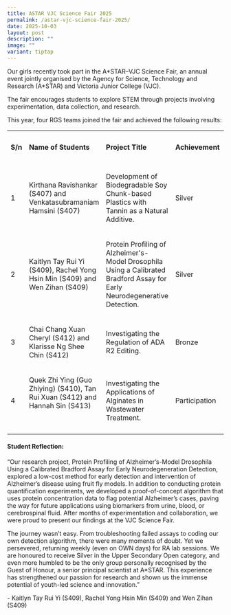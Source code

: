 ```yaml
---
title: ASTAR VJC Science Fair 2025
permalink: /astar-vjc-science-fair-2025/
date: 2025-10-03
layout: post
description: ""
image: ""
variant: tiptap
---
```

<p>Our girls recently took part in the A*STAR–VJC Science Fair, an annual
event jointly organised by the Agency for Science, Technology and Research
(A*STAR) and Victoria Junior College (VJC).</p>
<p>The fair encourages students to explore STEM through projects involving
experimentation, data collection, and research.</p>
<p>This year, four RGS teams joined the fair and achieved the following results:</p>
<table style="minWidth: 125px">
<colgroup>
<col>
<col>
<col>
<col>
<col>
</colgroup>
<tbody>
<tr>
<td rowspan="1" colspan="1">
<p><strong>S/n</strong>
</p>
</td>
<td rowspan="1" colspan="1">
<p><strong>Name of Students</strong>
</p>
</td>
<td rowspan="1" colspan="1">
<p><strong>Project Title</strong>
</p>
</td>
<td rowspan="1" colspan="1">
<p><strong>Achievement</strong>
</p>
</td>
<td rowspan="1" colspan="1">
<p><strong>Teacher Mentor</strong>
</p>
</td>
</tr>
<tr>
<td rowspan="1" colspan="1">
<p>1</p>
</td>
<td rowspan="1" colspan="1">
<p>Kirthana Ravishankar (S407) and Venkatasubramaniam Hamsini (S407)</p>
</td>
<td rowspan="1" colspan="1">
<p>Development of Biodegradable Soy Chunk-based Plastics with Tannin as a
Natural Additive.</p>
<p></p>
</td>
<td rowspan="1" colspan="1">
<p>Silver</p>
</td>
<td rowspan="1" colspan="1">
<p>Ms Cindy Tiong</p>
</td>
</tr>
<tr>
<td rowspan="1" colspan="1">
<p>2</p>
</td>
<td rowspan="1" colspan="1">
<p>Kaitlyn Tay Rui Yi (S409), Rachel Yong Hsin Min (S409) and Wen Zihan (S409)</p>
</td>
<td rowspan="1" colspan="1">
<p>Protein Profiling of Alzheimer's-Model Drosophila Using a Calibrated Bradford
Assay for Early Neurodegenerative Detection.</p>
</td>
<td rowspan="1" colspan="1">
<p>Silver</p>
</td>
<td rowspan="1" colspan="1">
<p>Ms Cindy Tiong</p>
</td>
</tr>
<tr>
<td rowspan="1" colspan="1">
<p>3</p>
</td>
<td rowspan="1" colspan="1">
<p>Chai Chang Xuan Cheryl (S412) and Klarisse Ng Shee Chin (S412)</p>
</td>
<td rowspan="1" colspan="1">
<p>Investigating the Regulation of ADA R2 Editing.</p>
</td>
<td rowspan="1" colspan="1">
<p>Bronze</p>
</td>
<td rowspan="1" colspan="1">
<p>Ms Carmen Hoo</p>
</td>
</tr>
<tr>
<td rowspan="1" colspan="1">
<p>4</p>
</td>
<td rowspan="1" colspan="1">
<p>Quek Zhi Ying (Guo Zhiying) (S410), Tan Rui Xuan (S412) and Hannah Sin
(S413)</p>
<p>&nbsp;</p>
</td>
<td rowspan="1" colspan="1">
<p>Investigating the Applications of Alginates in Wastewater Treatment.</p>
</td>
<td rowspan="1" colspan="1">
<p>Participation</p>
</td>
<td rowspan="1" colspan="1">
<p>Ms Cindy Tiong</p>
</td>
</tr>
</tbody>
</table>
<h4>Student Reflection:</h4>
<p>“Our research project, Protein Profiling of Alzheimer’s-Model Drosophila
Using a Calibrated Bradford Assay for Early Neurodegeneration Detection,
explored a low-cost method for early detection and intervention of Alzheimer’s
disease using fruit fly models. In addition to conducting protein quantification
experiments, we developed a proof-of-concept algorithm that uses protein
concentration data to flag potential Alzheimer’s cases, paving the way
for future applications using biomarkers from urine, blood, or cerebrospinal
fluid. After months of experimentation and collaboration, we were proud
to present our findings at the VJC Science Fair.&nbsp;</p>
<p>The journey wasn’t easy. From troubleshooting failed assays to coding
our own detection algorithm, there were many moments of doubt. Yet we persevered,
returning weekly (even on OWN days) for RA lab sessions. We are honoured
to receive Silver in the Upper Secondary Open category, and even more humbled
to be the only group personally recognised by the Guest of Honour, a senior
principal scientist at A*STAR. This experience has strengthened our passion
for research and shown us the immense potential of youth-led science and
innovation.”</p>
<p></p>
<p>- Kaitlyn Tay Rui Yi (S409), Rachel Yong Hsin Min (S409) and Wen Zihan
(S409)</p>